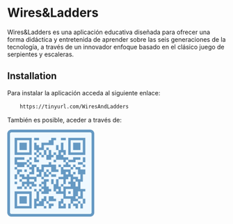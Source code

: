 # Wires&Ladders

Wires&Ladders es una aplicación educativa diseñada para ofrecer una forma didáctica y entretenida de aprender sobre las seis generaciones de la tecnología, a través de un innovador enfoque basado en el clásico juego de serpientes y escaleras.

## Installation

Para instalar la aplicación acceda al siguiente enlace:

```bash
    https://tinyurl.com/WiresAndLadders
```
    
También es posible, aceder a través de:

<img src="./assets/images/qr-code.png" alt="WiresAndLaddersQR" width="200"/>
